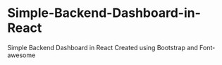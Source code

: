 # Simple-Backend-Dashboard-in-React
Simple Backend Dashboard in React Created using Bootstrap and Font-awesome
